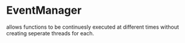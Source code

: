 # EventManager
allows functions to be continuesly executed at different times without creating seperate threads for each.
